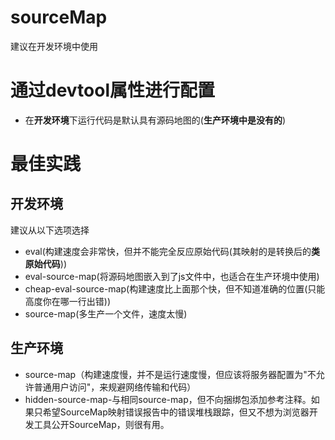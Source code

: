 # sourceMap
建议在开发环境中使用
# 通过devtool属性进行配置


- 在**开发环境**下运行代码是默认具有源码地图的(**生产环境中是没有的**)
# 最佳实践
## 开发环境
建议从以下选项选择
- eval(构建速度会非常快，但并不能完全反应原始代码(其映射的是转换后的**类原始代码**))
- eval-source-map(将源码地图嵌入到了js文件中，也适合在生产环境中使用)
- cheap-eval-source-map(构建速度比上面那个快，但不知道准确的位置(只能高度你在哪一行出错))
- source-map(多生产一个文件，速度太慢)
## 生产环境
- source-map（构建速度慢，并不是运行速度慢，但应该将服务器配置为"不允许普通用户访问"，来规避网络传输和代码）
- hidden-source-map-与相同source-map，但不向捆绑包添加参考注释。如果只希望SourceMap映射错误报告中的错误堆栈跟踪，但又不想为浏览器开发工具公开SourceMap，则很有用。